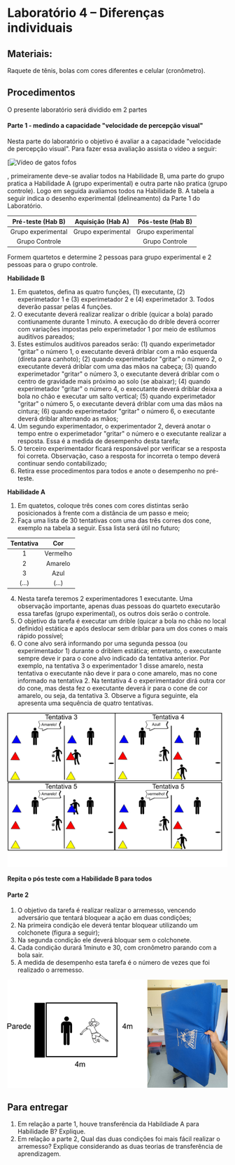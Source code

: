 # Laboratório 4 – Diferenças individuais

## Materiais: 

Raquete de tênis, bolas com cores diferentes e celular (cronômetro).

## Procedimentos

O presente laboratório será dividido em 2 partes

#### Parte 1 - medindo a capacidade "velocidade de percepção visual"
Nesta parte do laboratório o objetivo é avaliar a a capacidade "velocidade de percepção visual". Para fazer essa avaliação assista o vídeo a seguir:

[![Vídeo de gatos fofos](https://www.youtube.com/watch?v=CI0K5mo8y-8)


, primeiramente deve-se avaliar todos na Habilidade B, uma parte do grupo pratica a Habilidade A (grupo experimental) e outra parte não pratica (grupo controle). Logo em seguida avaliamos todos na Habilidade B. A tabela a seguir indica o desenho experimental (delineamento) da Parte 1 do Laboratório.

 |Pré-teste (Hab B) | Aquisição (Hab A) | Pós-teste (Hab B) | 
|:-----------:|:-----------:|:-----------:|
|Grupo experimental|Grupo experimental|Grupo experimental|
|Grupo Controle| |Grupo Controle|


Formem quartetos e determine 2 pessoas para grupo experimental e 2 pessoas para o grupo controle. 

**Habilidade B**

1. Em quatetos, defina as quatro funções, (1) executante, (2) experimetador 1 e (3) experimetador 2  e (4) experimetador 3. Todos deverão passar pelas 4 funções.
2. O executante deverá realizar realizar o drible (quicar a bola) parado contiunamente durante 1 minuto. A execução do drible deverá ocorrer com variações impostas pelo experimetador 1 por meio de estílumos auditívos pareados;
3. Estes estímulos auditívos pareados serão: (1) quando experimetador "gritar" o número 1, o executante deverá driblar com a mão esquerda (direta para canhoto); (2) quando experimetador "gritar" o número 2, o executante deverá driblar com uma das mãos na cabeça; (3) quando experimetador "gritar" o número 3, o executante deverá driblar com o centro de gravidade mais próximo ao solo (se abaixar); (4) quando experimetador "gritar" o número 4, o executante deverá driblar deixa a bola no chão e executar um salto vertical; (5) quando experimetador "gritar" o número 5, o executante deverá driblar com uma das mãos na cintura; (6) quando experimetador "gritar" o número 6, o executante deverá driblar alternando as mãos;
4. Um segundo experimentador, o experimentador 2, deverá anotar o tempo entre o experimetador "gritar" o número e o executante realizar a resposta. Essa é a medida de desempenho desta tarefa;
5. O terceiro experimentador ficará responsável por verificar se a resposta foi correta. Observação, caso a resposta for incorreta o tempo deverá continuar sendo contabilizado;
6. Retira esse procedimentos para todos e anote o desempenho no pré-teste.

**Habilidade A**
1. Em quatetos, coloque três cones com cores distintas serão posicionados à frente com a distância de um passo e meio;
2. Faça uma lista de 30 tentativas com uma das três corres dos cone, exemplo na tabela a seguir. Essa lista será útil no futuro;

| Tentativa | Cor | 
|:-----------:|:-----------:|
| 1  | Vermelho|
| 2 | Amarelo  |
| 3  | Azul|
| (...) | (...)|

4. Nesta tarefa teremos 2 experimentadores 1 executante. Uma observação importante, apenas duas pessoas do quarteto executarão essa tarefas (grupo experimental), os outros dois serão o controle.
5. O objetivo da tarefa é executar um drible (quicar a bola no chão no local definido) estática e após deslocar sem driblar para um dos cones o mais rápido possível; 
6. O cone alvo será informando por uma segunda pessoa (ou experimentador 1) durante o driblem estática; entretanto, o executante sempre deve ir para o cone alvo indicado da tentativa anterior. Por exemplo, na tentativa 3 o experimentador 1 disse amarelo, nesta tentativa o executante não deve ir para o cone amarelo, mas no cone informado na tentativa 2. Na tentativa 4 o experimentador dirá outra cor do cone, mas desta fez o executante deverá ir para o cone de cor amarelo, ou seja, da tentativa 3. Observe a figura seguinte, ela apresenta uma sequência de quatro tentativas.

![Texto alternativo](https://github.com/apolinario-souza/teaching/blob/main/AprendizagemMotora(EFI04168)/Lab/FIG/Lab4A.png)

**Repita o pós teste com a Habilidade B para todos**


#### Parte 2 
1. O objetivo da tarefa é realizar realizar o arremesso, vencendo adversário que tentará bloquear a ação em duas condições;
2. Na primeira condição ele deverá tentar bloquear utilizando um colchonete (figura a seguir);
3. Na segunda condição ele deverá bloquar sem o colchonete.
4. Cada condição durará 1minuto e 30, com cronômetro parando com a bola sair.
5. A medida de desempenho esta tarefa é o número de vezes que foi realizado o arremesso.

![Texto alternativo](https://github.com/apolinario-souza/teaching/blob/main/AprendizagemMotora(EFI04168)/Lab/FIG/Lab4B.png)

## Para entregar
1. Em relação a parte 1, houve transferência da Habildiade A para Habilidade B? Explique.
2. Em relação a parte 2, Qual das duas condições foi mais fácil realizar o arremesso? Explique considerando as duas teorias de transferência de aprendizagem. 

